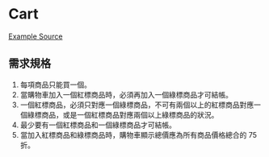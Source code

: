 # Cart

[Example Source](https://jaceju-books.gitbooks.io/phpunit-in-action/content/chapters/05/1.html)


## 需求規格

1. 每項商品只能買一個。
2. 當購物車加入一個紅標商品時，必須再加入一個綠標商品才可結帳。
3. 一個紅標商品，必須只對應一個綠標商品，不可有兩個以上的紅標商品對應一個綠標商品，或是一個紅標商品對應兩個以上綠標商品的狀況。
4. 最少要有一個紅標商品和一個綠標商品才可結帳。
5. 當加入紅標商品和綠標商品時，購物車顯示總價應為所有商品價格總合的 75 折。

